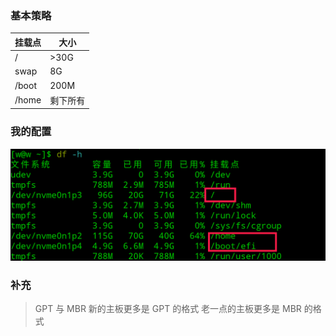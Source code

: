 ### 基本策略
|挂载点| 大小  
|---|---|
|/  | >30G| 
|swap|8G| 
|/boot|200M|
|/home|剩下所有| 

### 我的配置
![](https://raw.githubusercontent.com/JackLovel/Note/master/linux-deepin/img/%E6%88%91%E7%9A%84%E7%AC%94%E8%AE%B0%E6%9C%AC%E5%88%86%E5%8C%BA.png?token=AEUB6TREBQUUH3YWW6SCMDK4X3E5U)

### 补充
> GPT 与 MBR
新的主板更多是 GPT 的格式
老一点的主板更多是 MBR 的格式
